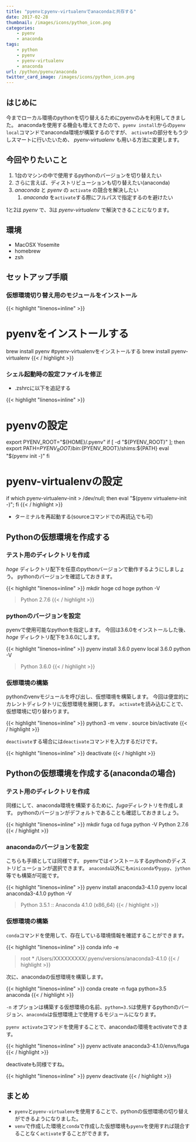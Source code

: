```yaml
---
title: "pyenvとpyenv-virtualenvでanacondaと共存する"
date: 2017-02-28
thumbnail: /images/icons/python_icon.png
categories:
    - pyenv
    - anaconda
tags:
    - python
    - pyenv
    - pyenv-virtualenv
    - anaconda
url: /python/pyenv/anaconda
twitter_card_image: /images/icons/python_icon.png
---
```


## はじめに
今までローカル環境のpythonを切り替えるためにpyenvのみを利用してきました。
anacondaを使用する機会も増えてきたので、`pyenv install`からの`pyenv local`コマンドでanaconda環境が構築するのですが、
`activate`の部分をもう少しスマートに行いたいため、 *pyenv-virtualenv* も用いる方法に変更します。

<!--adsense-->

## 今回やりたいこと
1. 1台のマシンの中で使用するpythonのバージョンを切り替えたい
1. さらに言えば、ディストリビューションも切り替えたい(anaconda)
1. *anaconda* と *pyenv* の `activate` の競合を解決したい
    1. *anaconda* を`activate`する際にフルパスで指定するのを避けたい

1と2は *pyenv* で、3は *pyenv-virtualenv* で解決できることになります。

## 環境
* MacOSX Yosemite
* homebrew
* zsh

<!--adsense-->

## セットアップ手順
### 仮想環境切り替え用のモジュールをインストール

{{< highlight "linenos=inline" >}}
# pyenvをインストールする
brew install pyenv
#pyenv-virtualenvをインストールする
brew install pyenv-virtualenv
{{< / highlight >}}

### シェル起動時の設定ファイルを修正

* .zshrcに以下を追記する

{{< highlight "linenos=inline" >}}
# pyenvの設定
export PYENV_ROOT="${HOME}/.pyenv"
if [ -d "${PYENV_ROOT}" ]; then
    export PATH=${PYENV_ROOT}/bin:${PYENV_ROOT}/shims:${PATH}
    eval "$(pyenv init -)"
fi
# pyenv-virtualenvの設定
if which pyenv-virtualenv-init > /dev/null; then eval "$(pyenv virtualenv-init -)"; fi
{{< / highlight >}}

* ターミナルを再起動する(sourceコマンドでの再読込でも可)

<!--adsense-->

## Pythonの仮想環境を作成する
### テスト用のディレクトリを作成
*hoge* ディレクトリ配下を任意のpythonバージョンで動作するようにしましょう。
pythonのバージョンを確認しておきます。

{{< highlight "linenos=inline" >}}
mkdir hoge
cd hoge
python -V
> Python 2.7.6
{{< / highlight >}}

### pythonのバージョンを設定
pyenvで使用可能なpythonを指定します。
今回は3.6.0をインストールした後、*hoge* ディレクトリ配下を3.6.0にします。

{{< highlight "linenos=inline" >}}
pyenv install 3.6.0
pyenv local 3.6.0
python -V
> Python 3.6.0
{{< / highlight >}}

### 仮想環境の構築
pythonのvenvモジュールを呼び出し、仮想環境を構築します。
今回は便宜的にカレントディレクトリに仮想環境を展開します。
`activate`を読み込むことで、仮想環境に切り替わります。

{{< highlight "linenos=inline" >}}
python3 -m venv .
source bin/activate
{{< / highlight >}}

`deactivate`する場合には`deactivate`コマンドを入力するだけです。

{{< highlight "linenos=inline" >}}
deactivate
{{< / highlight >}}

<!--adsense-->

## Pythonの仮想環境を作成する(anacondaの場合)
### テスト用のディレクトリを作成
同様にして、anaconda環境を構築するために、*fuga*ディレクトリを作成します。
pythonのバージョンがデフォルトであることも確認しておきましょう。

{{< highlight "linenos=inline" >}}
mkdir fuga
cd fuga
python -V
Python 2.7.6
{{< / highlight >}}

### anacondaのバージョンを設定
こちらも手順としては同様です。
pyenvではインストールするpythonのディストリビューションが選択できます。
`anaconda`以外にも`miniconda`や`pypy`、`jython`等でも構築が可能です。

{{< highlight "linenos=inline" >}}
pyenv install anaconda3-4.1.0
pyenv local anaconda3-4.1.0
python -V
> Python 3.5.1 :: Anaconda 4.1.0 (x86_64)
{{< / highlight >}}

### 仮想環境の構築
`conda`コマンドを使用して、存在している環境情報を確認することができます。

{{< highlight "linenos=inline" >}}
conda info -e
> root                  *  /Users/XXXXXXXXX/.pyenv/versions/anaconda3-4.1.0
{{< / highlight >}}

次に、anacondaの仮想環境を構築します。

{{< highlight "linenos=inline" >}}
conda create -n fuga python=3.5 anaconda
{{< / highlight >}}

`-n` オプションは構築する仮想環境の名前、`python=3.5`は使用するpythonのバージョン、`anaconda`は仮想環境上で使用するモジュールになります。

`pyenv activate`コマンドを使用することで、anacondaの環境をactivateできます。

{{< highlight "linenos=inline" >}}
pyenv activate anaconda3-4.1.0/envs/fuga
{{< / highlight >}}

deactivateも同様ですね。

{{< highlight "linenos=inline" >}}
pyenv deactivate
{{< / highlight >}}

<!--adsense-->

## まとめ
* `pyenv`と`pyenv-virtualenv`を使用することで、pythonの仮想環境の切り替えができるようになりました。
* `venv`で作成した環境と`conda`で作成した仮想環境も`pyenv`を使用すれば競合することなく`activate`することができます。

